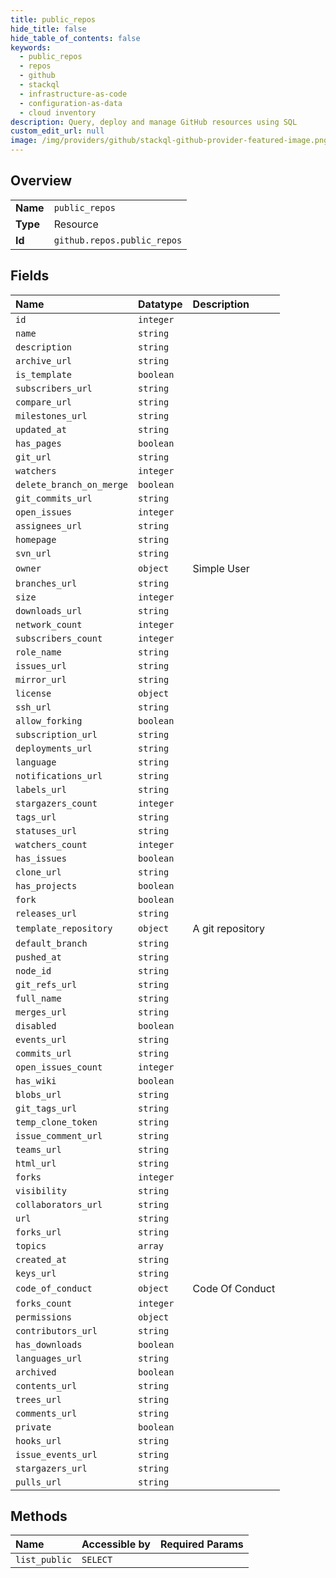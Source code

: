 ```yaml
---
title: public_repos
hide_title: false
hide_table_of_contents: false
keywords:
  - public_repos
  - repos
  - github    
  - stackql
  - infrastructure-as-code
  - configuration-as-data
  - cloud inventory
description: Query, deploy and manage GitHub resources using SQL
custom_edit_url: null
image: /img/providers/github/stackql-github-provider-featured-image.png
---
```

  
    

## Overview
<table><tbody>
<tr><td><b>Name</b></td><td><code>public_repos</code></td></tr>
<tr><td><b>Type</b></td><td>Resource</td></tr>
<tr><td><b>Id</b></td><td><code>github.repos.public_repos</code></td></tr>
</tbody></table>

## Fields
| Name | Datatype | Description |
|:-----|:---------|:------------|
| `id` | `integer` |  |
| `name` | `string` |  |
| `description` | `string` |  |
| `archive_url` | `string` |  |
| `is_template` | `boolean` |  |
| `subscribers_url` | `string` |  |
| `compare_url` | `string` |  |
| `milestones_url` | `string` |  |
| `updated_at` | `string` |  |
| `has_pages` | `boolean` |  |
| `git_url` | `string` |  |
| `watchers` | `integer` |  |
| `delete_branch_on_merge` | `boolean` |  |
| `git_commits_url` | `string` |  |
| `open_issues` | `integer` |  |
| `assignees_url` | `string` |  |
| `homepage` | `string` |  |
| `svn_url` | `string` |  |
| `owner` | `object` | Simple User |
| `branches_url` | `string` |  |
| `size` | `integer` |  |
| `downloads_url` | `string` |  |
| `network_count` | `integer` |  |
| `subscribers_count` | `integer` |  |
| `role_name` | `string` |  |
| `issues_url` | `string` |  |
| `mirror_url` | `string` |  |
| `license` | `object` |  |
| `ssh_url` | `string` |  |
| `allow_forking` | `boolean` |  |
| `subscription_url` | `string` |  |
| `deployments_url` | `string` |  |
| `language` | `string` |  |
| `notifications_url` | `string` |  |
| `labels_url` | `string` |  |
| `stargazers_count` | `integer` |  |
| `tags_url` | `string` |  |
| `statuses_url` | `string` |  |
| `watchers_count` | `integer` |  |
| `has_issues` | `boolean` |  |
| `clone_url` | `string` |  |
| `has_projects` | `boolean` |  |
| `fork` | `boolean` |  |
| `releases_url` | `string` |  |
| `template_repository` | `object` | A git repository |
| `default_branch` | `string` |  |
| `pushed_at` | `string` |  |
| `node_id` | `string` |  |
| `git_refs_url` | `string` |  |
| `full_name` | `string` |  |
| `merges_url` | `string` |  |
| `disabled` | `boolean` |  |
| `events_url` | `string` |  |
| `commits_url` | `string` |  |
| `open_issues_count` | `integer` |  |
| `has_wiki` | `boolean` |  |
| `blobs_url` | `string` |  |
| `git_tags_url` | `string` |  |
| `temp_clone_token` | `string` |  |
| `issue_comment_url` | `string` |  |
| `teams_url` | `string` |  |
| `html_url` | `string` |  |
| `forks` | `integer` |  |
| `visibility` | `string` |  |
| `collaborators_url` | `string` |  |
| `url` | `string` |  |
| `forks_url` | `string` |  |
| `topics` | `array` |  |
| `created_at` | `string` |  |
| `keys_url` | `string` |  |
| `code_of_conduct` | `object` | Code Of Conduct |
| `forks_count` | `integer` |  |
| `permissions` | `object` |  |
| `contributors_url` | `string` |  |
| `has_downloads` | `boolean` |  |
| `languages_url` | `string` |  |
| `archived` | `boolean` |  |
| `contents_url` | `string` |  |
| `trees_url` | `string` |  |
| `comments_url` | `string` |  |
| `private` | `boolean` |  |
| `hooks_url` | `string` |  |
| `issue_events_url` | `string` |  |
| `stargazers_url` | `string` |  |
| `pulls_url` | `string` |  |
## Methods
| Name | Accessible by | Required Params |
|:-----|:--------------|:----------------|
| `list_public` | `SELECT` |  |

